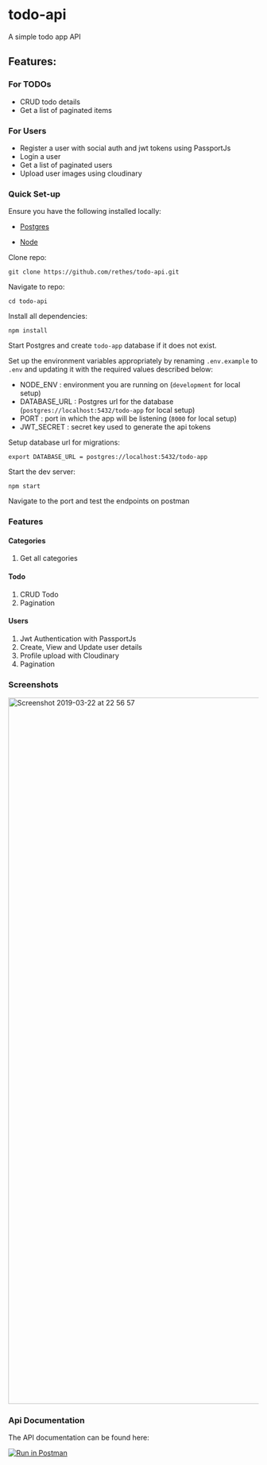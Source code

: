 # todo-api
A simple todo app API 

## Features:

### For TODOs
- CRUD todo details
- Get a list of paginated items

### For Users
- Register a user with social auth and jwt tokens using PassportJs
- Login a user
- Get a list of paginated users
- Upload user images using cloudinary

### Quick Set-up

Ensure you have the following installed locally:

* [Postgres](https://www.postgresql.org/)

* [Node](https://nodejs.org/en/)

Clone repo:
```
git clone https://github.com/rethes/todo-api.git
```

Navigate to repo:
```
cd todo-api
```

Install all dependencies:

```
npm install
```

Start Postgres and create `todo-app` database if it does not exist.

Set up the environment variables appropriately by renaming `.env.example` to `.env` and updating it with the required values described below:
- NODE_ENV : environment you are running on (`development` for local setup)
- DATABASE_URL : Postgres url for the database (`postgres://localhost:5432/todo-app` for local setup)
- PORT : port in which the app will be listening (`8000` for local setup)
- JWT_SECRET : secret key used to generate the api tokens

Setup database url for migrations:
```
export DATABASE_URL = postgres://localhost:5432/todo-app
```

Start the dev server:

```
npm start
```

Navigate to the port and test the endpoints on postman

### Features

#### Categories
1. Get all categories

#### Todo
1. CRUD Todo
2. Pagination

#### Users
1. Jwt Authentication with PassportJs
2. Create, View and Update user details 
3. Profile upload with Cloudinary
4. Pagination

### Screenshots
<img width="1421" alt="Screenshot 2019-03-22 at 22 56 57" src="https://user-images.githubusercontent.com/27001310/54849606-d8d44800-4cf5-11e9-93c3-469bae3fdc02.png">

### Api Documentation
The API documentation can be found here: 

[![Run in Postman](https://run.pstmn.io/button.svg)](https://www.getpostman.com/collections/7a007728a6cb7b2379df)
